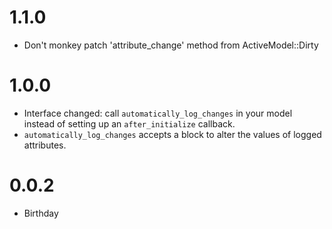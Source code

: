 # 1.1.0
* Don't monkey patch 'attribute_change' method from ActiveModel::Dirty

# 1.0.0
* Interface changed: call `automatically_log_changes` in your model instead of setting up an `after_initialize` callback.
* `automatically_log_changes` accepts a block to alter the values of logged attributes.

# 0.0.2
* Birthday

